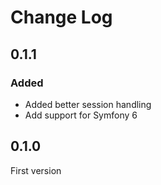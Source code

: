 # Change Log

## 0.1.1

### Added

- Added better session handling
- Add support for Symfony 6

## 0.1.0

First version
